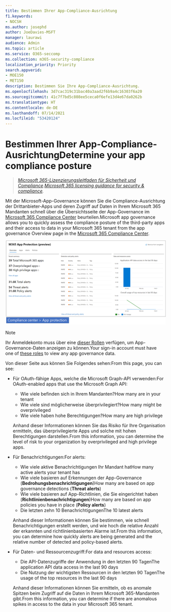 ```yaml
---
title: Bestimmen Ihrer App-Compliance-Ausrichtung
f1.keywords:
- NOCSH
ms.author: josephd
author: JoeDavies-MSFT
manager: laurawi
audience: Admin
ms.topic: article
ms.service: O365-seccomp
ms.collection: m365-security-compliance
localization_priority: Priority
search.appverid:
- MOE150
- MET150
description: Bestimmen Sie Ihre App-Compliance-Ausrichtung.
ms.openlocfilehash: 3d7cac319c31bac40a3aad2f6b9a4c16303f6a20
ms.sourcegitcommit: 41c7f7bd5c808ee5ceca0f6efe13d4e67da0262b
ms.translationtype: HT
ms.contentlocale: de-DE
ms.lasthandoff: 07/14/2021
ms.locfileid: "53420124"
---
```

# <a name="determine-your-app-compliance-posture"></a><span data-ttu-id="1dff3-103">Bestimmen Ihrer App-Compliance-Ausrichtung</span><span class="sxs-lookup"><span data-stu-id="1dff3-103">Determine your app compliance posture</span></span>

><span data-ttu-id="1dff3-104">*[Microsoft 365-Lizenzierungsleitfaden für Sicherheit und Compliance](https://aka.ms/ComplianceSD).*</span><span class="sxs-lookup"><span data-stu-id="1dff3-104">*[Microsoft 365 licensing guidance for security & compliance](https://aka.ms/ComplianceSD).*</span></span>

<span data-ttu-id="1dff3-105">Mit der Microsoft-App-Governance können Sie die Compliance-Ausrichtung der Drittanbieter-Apps und deren Zugriff auf Daten in Ihrem Microsoft 365 Mandanten schnell über die Übersichtsseite der App-Governance im [Microsoft 365 Compliance Center](https://compliance.microsoft.com/appgovernance) beurteilen.</span><span class="sxs-lookup"><span data-stu-id="1dff3-105">Microsoft app governance allows you to quickly assess the compliance posture of the third-party apps and their access to data in your Microsoft 365 tenant from the app governance Overview page in the [Microsoft 365 Compliance Center](https://compliance.microsoft.com/appgovernance).</span></span>

![Die Übersichtsseite der App-Governance im Microsoft 365 Compliance Center](..\media\manage-app-protection-governance\mapg-cc-overview.png)

>[!Note]
> <span data-ttu-id="1dff3-107">Ihr Anmeldekonto muss über eine [dieser Rollen](app-governance-get-started.md#administrator-roles) verfügen, um App-Governance-Daten anzeigen zu können.</span><span class="sxs-lookup"><span data-stu-id="1dff3-107">Your sign-in account must have one of [these roles](app-governance-get-started.md#administrator-roles) to view any app governance data.</span></span>
>

<span data-ttu-id="1dff3-108">Von dieser Seite aus können Sie Folgendes sehen:</span><span class="sxs-lookup"><span data-stu-id="1dff3-108">From this page, you can see:</span></span>

- <span data-ttu-id="1dff3-109">Für OAuth-fähige Apps, welche die Microsoft Graph-API verwenden:</span><span class="sxs-lookup"><span data-stu-id="1dff3-109">For OAuth-enabled apps that use the Microsoft Graph API:</span></span>

  - <span data-ttu-id="1dff3-110">Wie viele befinden sich in Ihrem Mandanten?</span><span class="sxs-lookup"><span data-stu-id="1dff3-110">How many are in your tenant</span></span>
  - <span data-ttu-id="1dff3-111">Wie viele sind möglicherweise überprivilegiert?</span><span class="sxs-lookup"><span data-stu-id="1dff3-111">How many might be overprivileged</span></span>
  - <span data-ttu-id="1dff3-112">Wie viele haben hohe Berechtigungen?</span><span class="sxs-lookup"><span data-stu-id="1dff3-112">How many are high privilege</span></span>

  <span data-ttu-id="1dff3-113">Anhand dieser Informationen können Sie das Risiko für Ihre Organisation ermitteln, das überprivilegierte Apps und solche mit hohen Berechtigungen darstellen.</span><span class="sxs-lookup"><span data-stu-id="1dff3-113">From this information, you can determine the level of risk to your organization by overprivileged and high privilege apps.</span></span>

- <span data-ttu-id="1dff3-114">Für Benachrichtigungen:</span><span class="sxs-lookup"><span data-stu-id="1dff3-114">For alerts:</span></span>

  - <span data-ttu-id="1dff3-115">Wie viele aktive Benachrichtigungen Ihr Mandant hat</span><span class="sxs-lookup"><span data-stu-id="1dff3-115">How many active alerts your tenant has</span></span>
  - <span data-ttu-id="1dff3-116">Wie viele basieren auf Erkennungen der App-Governance (**Bedrohungsbenachrichtigungen**)</span><span class="sxs-lookup"><span data-stu-id="1dff3-116">How many are based on app governance detections (**Threat alerts**)</span></span>
  - <span data-ttu-id="1dff3-117">Wie viele basieren auf App-Richtlinien, die Sie eingerichtet haben (**Richtlinienbenachrichtigungen**)</span><span class="sxs-lookup"><span data-stu-id="1dff3-117">How many are based on app policies you have in place (**Policy alerts**)</span></span>
  - <span data-ttu-id="1dff3-118">Die letzten zehn 10 Benachrichtigungen</span><span class="sxs-lookup"><span data-stu-id="1dff3-118">The 10 latest alerts</span></span>

  <span data-ttu-id="1dff3-119">Anhand dieser Informationen können Sie bestimmen, wie schnell Benachrichtigungen erstellt werden, und wie hoch die relative Anzahl der erkannten und richtlinienbasierten Alarme ist.</span><span class="sxs-lookup"><span data-stu-id="1dff3-119">From this information, you can determine how quickly alerts are being generated and the relative number of detected and policy-based alerts.</span></span>

- <span data-ttu-id="1dff3-120">Für Daten- und Ressourcenzugriff:</span><span class="sxs-lookup"><span data-stu-id="1dff3-120">For data and resources access:</span></span>

  - <span data-ttu-id="1dff3-121">Die API-Datenzugriffe der Anwendung in den letzten 90 Tagen</span><span class="sxs-lookup"><span data-stu-id="1dff3-121">The application API data access in the last 90 days</span></span>
  - <span data-ttu-id="1dff3-122">Die Nutzung der wichtigsten Ressourcen in den letzten 90 Tagen</span><span class="sxs-lookup"><span data-stu-id="1dff3-122">The usage of the top resources in the last 90 days</span></span>

  <span data-ttu-id="1dff3-123">Anhand dieser Informationen können Sie ermitteln, ob es anomale Spitzen beim Zugriff auf die Daten in Ihrem Microsoft 365-Mandanten gibt.</span><span class="sxs-lookup"><span data-stu-id="1dff3-123">From this information, you can determine if there are anomalous spikes in access to the data in your Microsoft 365 tenant.</span></span>

